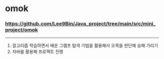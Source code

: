 # omok
### https://github.com/Lee9Bin/Java_project/tree/main/src/mini_project/omok
- - -
1. 알고리즘 학습하면서 배운 그램프 탐색 기법을 활용해서 오목을 판단해 승패 가리기
2. 자바를 활용해 프로젝트 진행
